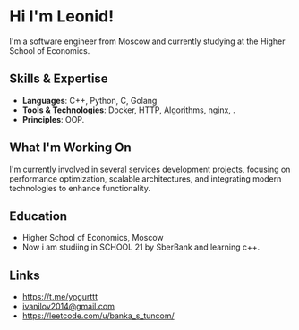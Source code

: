 # Hi I'm Leonid!

I'm a software engineer from Moscow and currently studying at the Higher School of Economics.

## Skills & Expertise

- **Languages**: C++, Python, C, Golang
- **Tools & Technologies**: Docker, HTTP, Algorithms, nginx, .
- **Principles**: OOP.

## What I'm Working On

I'm currently involved in several services development projects, focusing on performance optimization, scalable architectures, and integrating modern technologies to enhance functionality.

## Education

- Higher School of Economics, Moscow
- Now i am studiing in SCHOOL 21 by SberBank and learning c++.

## Links

- https://t.me/yogurttt
- ivanilov2014@gmail.com
- https://leetcode.com/u/banka_s_tuncom/
